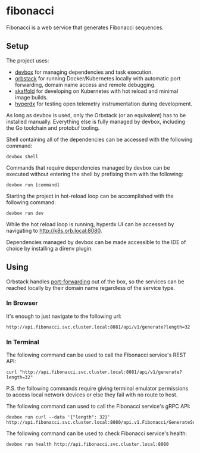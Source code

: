 # fibonacci

Fibonacci is a web service that generates Fibonacci sequences.

## Setup

The project uses:
- [devbox](https://www.jetify.com/docs/devbox/installing_devbox/) for managing dependencies and task execution.
- [orbstack](https://orbstack.dev/download) for running Docker/Kubernetes locally with automatic port forwarding, domain name access and remote debugging.
- [skaffold](https://skaffold.dev/docs/install/) for developing on Kubernetes with hot reload and minimal image builds.
- [hyperdx](https://github.com/hyperdxio/hyperdx/blob/main/LOCAL.md) for testing open telemetry instrumentation during development.

As long as devbox is used, only the Orbstack (or an equivalent) has to be installed manually. Everything else is fully managed by
devbox, including the Go toolchain and protobuf tooling.

Shell containing all of the dependencies can be accessed with the following command:
```shell
devbox shell
```

Commands that require dependencies managed by devbox can be executed without entering the shell by prefixing them with the following:
```shell
devbox run [command]
```

Starting the project in hot-reload loop can be accomplished with the following command:
```shell
devbox run dev
```

While the hot reload loop is running, hyperdx UI can be accessed by navigating to http://k8s.orb.local:8080.

Dependencies managed by devbox can be made accessible to the IDE of choice by installing a direnv plugin.

## Using

Orbstack handles [port-forwarding](https://docs.orbstack.dev/architecture#network) out of the box, so the services can be reached locally by their domain name regardless of the service type.

### In Browser

It's enough to just navigate to the following url:
```shell
http://api.fibonacci.svc.cluster.local:8081/api/v1/generate?length=32
```

### In Terminal

The following command can be used to call the Fibonacci service's REST API:
```shell
curl "http://api.fibonacci.svc.cluster.local:8081/api/v1/generate?length=32"
```

P.S. the following commands require giving terminal emulator permissions to access local network devices or else they fail with no route to host.

The following command can used to call the Fibonacci service's gRPC API:
```shell
devbox run curl --data '{"length": 32}' http://api.fibonacci.svc.cluster.local:8080/api.v1.Fibonacci/GenerateSequence
```

The following command can be used to check Fibonacci service's health:
```shell
devbox run health http://api.fibonacci.svc.cluster.local:8080
```
